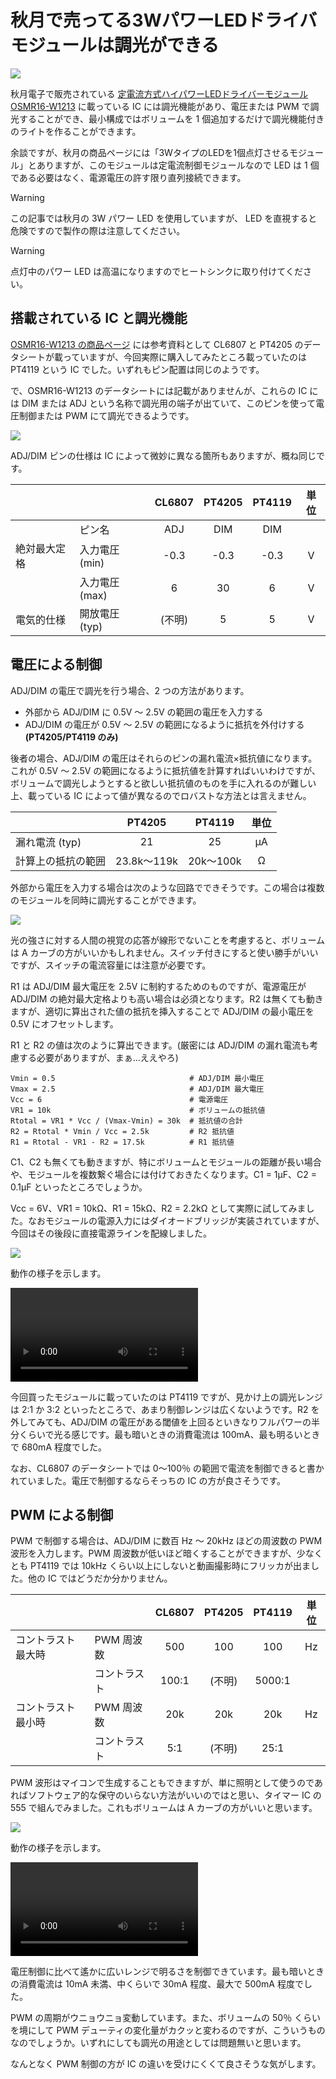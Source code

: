 # 秋月で売ってる3WパワーLEDドライバモジュールは調光ができる

![](./cover.jpg)

秋月電子で販売されている [定電流方式ハイパワーLEDドライバーモジュール OSMR16-W1213](https://akizukidenshi.com/catalog/g/g104790/) に載っている IC には調光機能があり、電圧または PWM で調光することができ、最小構成ではボリュームを 1 個追加するだけで調光機能付きのライトを作ることができます。

余談ですが、秋月の商品ページには「3WタイプのLEDを1個点灯させるモジュール」とありますが、このモジュールは定電流制御モジュールなので LED は 1 個である必要はなく、電源電圧の許す限り直列接続できます。

> [!WARNING]
> この記事では秋月の 3W パワー LED を使用していますが、
> LED を直視すると危険ですので製作の際は注意してください。

> [!WARNING]
> 点灯中のパワー LED は高温になりますのでヒートシンクに取り付けてください。

## 搭載されている IC と調光機能

[OSMR16-W1213 の商品ページ](https://akizukidenshi.com/catalog/g/g104790/) には参考資料として CL6807 と PT4205 のデータシートが載っていますが、今回実際に購入してみたところ載っていたのは PT4119 という IC でした。いずれもピン配置は同じのようです。

で、OSMR16-W1213 のデータシートには記載がありませんが、これらの IC には DIM または ADJ という名称で調光用の端子が出ていて、このピンを使って電圧制御または PWM にて調光できるようです。

![](./dim_pin.png)

ADJ/DIM ピンの仕様は IC によって微妙に異なる箇所もありますが、概ね同じです。

|||CL6807|PT4205|PT4119|単位|
|:--|:--|:--:|:--:|:--:|:--:|
||ピン名|ADJ|DIM|DIM||
|絶対最大定格|入力電圧 (min)|-0.3|-0.3|-0.3|V|
||入力電圧 (max)|6|30|6|V|
|電気的仕様|開放電圧 (typ)|(不明)|5|5|V|

## 電圧による制御

ADJ/DIM の電圧で調光を行う場合、2 つの方法があります。

- 外部から ADJ/DIM に 0.5V ～ 2.5V の範囲の電圧を入力する
- ADJ/DIM の電圧が 0.5V ～ 2.5V の範囲になるように抵抗を外付けする **(PT4205/PT4119 のみ)**

後者の場合、ADJ/DIM の電圧はそれらのピンの漏れ電流×抵抗値になります。これが 0.5V ～ 2.5V の範囲になるように抵抗値を計算すればいいわけですが、ボリュームで調光しようとすると欲しい抵抗値のものを手に入れるのが難しい上、載っている IC によって値が異なるのでロバストな方法とは言えません。

||PT4205|PT4119|単位|
|:--|:--:|:--:|:--:|
|漏れ電流 (typ)|21|25|μA|
|計算上の抵抗の範囲|23.8k～119k|20k～100k|Ω|

外部から電圧を入力する場合は次のような回路でできそうです。この場合は複数のモジュールを同時に調光することができます。

![](./dc_ctrl_schematic.svg)

光の強さに対する人間の視覚の応答が線形でないことを考慮すると、ボリュームは A カーブの方がいいかもしれません。スイッチ付きにすると使い勝手がいいですが、スイッチの電流容量には注意が必要です。

R1 は ADJ/DIM 最大電圧を 2.5V に制約するためのものですが、電源電圧が ADJ/DIM の絶対最大定格よりも高い場合は必須となります。R2 は無くても動きますが、適切に算出された値の抵抗を挿入することで ADJ/DIM の最小電圧を 0.5V にオフセットします。

R1 と R2 の値は次のように算出できます。(厳密には ADJ/DIM の漏れ電流も考慮する必要がありますが、まぁ…ええやろ)

```
Vmin = 0.5                              # ADJ/DIM 最小電圧
Vmax = 2.5                              # ADJ/DIM 最大電圧
Vcc = 6                                 # 電源電圧
VR1 = 10k                               # ボリュームの抵抗値
Rtotal = VR1 * Vcc / (Vmax-Vmin) = 30k  # 抵抗値の合計
R2 = Rtotal * Vmin / Vcc = 2.5k         # R2 抵抗値
R1 = Rtotal - VR1 - R2 = 17.5k          # R1 抵抗値
```

C1、C2 も無くても動きますが、特にボリュームとモジュールの距離が長い場合や、モジュールを複数繋ぐ場合には付けておきたくなります。C1 = 1μF、C2 = 0.1μF といったところでしょうか。

Vcc = 6V、VR1 = 10kΩ、R1 = 15kΩ、R2 = 2.2kΩ として実際に試してみました。なおモジュールの電源入力にはダイオードブリッジが実装されていますが、今回はその後段に直接電源ラインを配線しました。

![](./dc_ctrl_wiring.jpg)

動作の様子を示します。

![](https://www.shapoco.net/media/2025/20250710_osmr16_w1213_dc_ctrl.mp4)

今回買ったモジュールに載っていたのは PT4119 ですが、見かけ上の調光レンジは 2:1 か 3:2 といったところで、あまり制御レンジは広くないようです。R2 を外してみても、ADJ/DIM の電圧がある閾値を上回るといきなりフルパワーの半分くらいで光る感じです。最も暗いときの消費電流は 100mA、最も明るいときで 680mA 程度でした。

なお、CL6807 のデータシートでは 0～100％ の範囲で電流を制御できると書かれていました。電圧で制御するならそっちの IC の方が良さそうです。

## PWM による制御

PWM で制御する場合は、ADJ/DIM に数百 Hz ～ 20kHz ほどの周波数の PWM 波形を入力します。PWM 周波数が低いほど暗くすることができますが、少なくとも PT4119 では 10kHz くらい以上にしないと動画撮影時にフリッカが出ました。他の IC ではどうだか分かりません。

|||CL6807|PT4205|PT4119|単位|
|:--|:--|:--:|:--:|:--:|:--:|
|コントラスト最大時|PWM 周波数|500|100|100|Hz|
||コントラスト|100:1|(不明)|5000:1||
|コントラスト最小時|PWM 周波数|20k|20k|20k|Hz|
||コントラスト|5:1|(不明)|25:1||

PWM 波形はマイコンで生成することもできますが、単に照明として使うのであればソフトウェア的な保守のいらない方法がいいのではと思い、タイマー IC の 555 で組んでみました。これもボリュームは A カーブの方がいいと思います。

![](./pwm_ctrl_schematic.svg)

動作の様子を示します。

![](https://www.shapoco.net/media/2025/20250710_osmr16_w1213_pwm_ctrl.mp4)

電圧制御に比べて遙かに広いレンジで明るさを制御できています。最も暗いときの消費電流は 10mA 未満、中くらいで 30mA 程度、最大で 500mA 程度でした。

PWM の周期がウニョウニョ変動しています。また、ボリュームの 50％ くらいを境にして PWM デューティの変化量がカクッと変わるのですが、こういうものなのでしょうか。いずれにしても調光の用途としては問題無いと思います。

なんとなく PWM 制御の方が IC の違いを受けにくくて良さそうな気がします。
